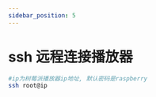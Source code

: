 ```yaml
---
sidebar_position: 5
---
```


# ssh 远程连接播放器

  ```bash
  #ip为树莓派播放器ip地址, 默认密码是raspberry
  ssh root@ip
  ```